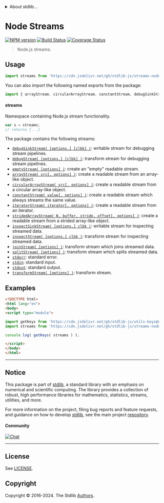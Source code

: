<!--

@license Apache-2.0

Copyright (c) 2018 The Stdlib Authors.

Licensed under the Apache License, Version 2.0 (the "License");
you may not use this file except in compliance with the License.
You may obtain a copy of the License at

   http://www.apache.org/licenses/LICENSE-2.0

Unless required by applicable law or agreed to in writing, software
distributed under the License is distributed on an "AS IS" BASIS,
WITHOUT WARRANTIES OR CONDITIONS OF ANY KIND, either express or implied.
See the License for the specific language governing permissions and
limitations under the License.

-->


<details>
  <summary>
    About stdlib...
  </summary>
  <p>We believe in a future in which the web is a preferred environment for numerical computation. To help realize this future, we've built stdlib. stdlib is a standard library, with an emphasis on numerical and scientific computation, written in JavaScript (and C) for execution in browsers and in Node.js.</p>
  <p>The library is fully decomposable, being architected in such a way that you can swap out and mix and match APIs and functionality to cater to your exact preferences and use cases.</p>
  <p>When you use stdlib, you can be absolutely certain that you are using the most thorough, rigorous, well-written, studied, documented, tested, measured, and high-quality code out there.</p>
  <p>To join us in bringing numerical computing to the web, get started by checking us out on <a href="https://github.com/stdlib-js/stdlib">GitHub</a>, and please consider <a href="https://opencollective.com/stdlib">financially supporting stdlib</a>. We greatly appreciate your continued support!</p>
</details>

# Node Streams

[![NPM version][npm-image]][npm-url] [![Build Status][test-image]][test-url] [![Coverage Status][coverage-image]][coverage-url] <!-- [![dependencies][dependencies-image]][dependencies-url] -->

> Node.js streams.



<section class="usage">

## Usage

```javascript
import streams from 'https://cdn.jsdelivr.net/gh/stdlib-js/streams-node@esm/index.mjs';
```

You can also import the following named exports from the package:

```javascript
import { arrayStream, circularArrayStream, constantStream, debugSinkStream, debugStream, emptyStream, inspectSinkStream, inspectStream, iteratorStream, joinStream, splitStream, stderr, stdin, stdout, stridedArrayStream, transformStream } from 'https://cdn.jsdelivr.net/gh/stdlib-js/streams-node@esm/index.mjs';
```

#### streams

Namespace containing Node.js stream functionality.

```javascript
var s = streams;
// returns {...}
```

The package contains the following streams:

<!-- <toc pattern="*"> -->

<div class="namespace-toc">

-   <span class="signature">[`debugSinkStream( [options,] [clbk] )`][@stdlib/streams/node/debug-sink]</span><span class="delimiter">: </span><span class="description">writable stream for debugging stream pipelines.</span>
-   <span class="signature">[`debugStream( [options,] [clbk] )`][@stdlib/streams/node/debug]</span><span class="delimiter">: </span><span class="description">transform stream for debugging stream pipelines.</span>
-   <span class="signature">[`emptyStream( [options] )`][@stdlib/streams/node/empty]</span><span class="delimiter">: </span><span class="description">create an "empty" readable stream.</span>
-   <span class="signature">[`arrayStream( src[, options] )`][@stdlib/streams/node/from-array]</span><span class="delimiter">: </span><span class="description">create a readable stream from an array-like object.</span>
-   <span class="signature">[`circularArrayStream( src[, options] )`][@stdlib/streams/node/from-circular-array]</span><span class="delimiter">: </span><span class="description">create a readable stream from a circular array-like object.</span>
-   <span class="signature">[`constantStream( value[, options] )`][@stdlib/streams/node/from-constant]</span><span class="delimiter">: </span><span class="description">create a readable stream which always streams the same value.</span>
-   <span class="signature">[`iteratorStream( iterator[, options] )`][@stdlib/streams/node/from-iterator]</span><span class="delimiter">: </span><span class="description">create a readable stream from an iterator.</span>
-   <span class="signature">[`stridedArrayStream( N, buffer, stride, offset[, options] )`][@stdlib/streams/node/from-strided-array]</span><span class="delimiter">: </span><span class="description">create a readable stream from a strided array-like object.</span>
-   <span class="signature">[`inspectSinkStream( [options,] clbk )`][@stdlib/streams/node/inspect-sink]</span><span class="delimiter">: </span><span class="description">writable stream for inspecting streamed data.</span>
-   <span class="signature">[`inspectStream( [options,] clbk )`][@stdlib/streams/node/inspect]</span><span class="delimiter">: </span><span class="description">transform stream for inspecting streamed data.</span>
-   <span class="signature">[`joinStream( [options] )`][@stdlib/streams/node/join]</span><span class="delimiter">: </span><span class="description">transform stream which joins streamed data.</span>
-   <span class="signature">[`splitStream( [options] )`][@stdlib/streams/node/split]</span><span class="delimiter">: </span><span class="description">transform stream which splits streamed data.</span>
-   <span class="signature">[`stderr`][@stdlib/streams/node/stderr]</span><span class="delimiter">: </span><span class="description">standard error.</span>
-   <span class="signature">[`stdin`][@stdlib/streams/node/stdin]</span><span class="delimiter">: </span><span class="description">standard input.</span>
-   <span class="signature">[`stdout`][@stdlib/streams/node/stdout]</span><span class="delimiter">: </span><span class="description">standard output.</span>
-   <span class="signature">[`transformStream( [options] )`][@stdlib/streams/node/transform]</span><span class="delimiter">: </span><span class="description">transform stream.</span>

</div>

<!-- </toc> -->

</section>

<!-- /.usage -->

<section class="examples">

## Examples

<!-- TODO: better examples -->

<!-- eslint no-undef: "error" -->

```html
<!DOCTYPE html>
<html lang="en">
<body>
<script type="module">

import getKeys from 'https://cdn.jsdelivr.net/gh/stdlib-js/utils-keys@esm/index.mjs';
import streams from 'https://cdn.jsdelivr.net/gh/stdlib-js/streams-node@esm/index.mjs';

console.log( getKeys( streams ) );

</script>
</body>
</html>
```

</section>

<!-- /.examples -->

<!-- Section for related `stdlib` packages. Do not manually edit this section, as it is automatically populated. -->

<section class="related">

</section>

<!-- /.related -->

<!-- Section for all links. Make sure to keep an empty line after the `section` element and another before the `/section` close. -->


<section class="main-repo" >

* * *

## Notice

This package is part of [stdlib][stdlib], a standard library with an emphasis on numerical and scientific computing. The library provides a collection of robust, high performance libraries for mathematics, statistics, streams, utilities, and more.

For more information on the project, filing bug reports and feature requests, and guidance on how to develop [stdlib][stdlib], see the main project [repository][stdlib].

#### Community

[![Chat][chat-image]][chat-url]

---

## License

See [LICENSE][stdlib-license].


## Copyright

Copyright &copy; 2016-2024. The Stdlib [Authors][stdlib-authors].

</section>

<!-- /.stdlib -->

<!-- Section for all links. Make sure to keep an empty line after the `section` element and another before the `/section` close. -->

<section class="links">

[npm-image]: http://img.shields.io/npm/v/@stdlib/streams-node.svg
[npm-url]: https://npmjs.org/package/@stdlib/streams-node

[test-image]: https://github.com/stdlib-js/streams-node/actions/workflows/test.yml/badge.svg?branch=main
[test-url]: https://github.com/stdlib-js/streams-node/actions/workflows/test.yml?query=branch:main

[coverage-image]: https://img.shields.io/codecov/c/github/stdlib-js/streams-node/main.svg
[coverage-url]: https://codecov.io/github/stdlib-js/streams-node?branch=main

<!--

[dependencies-image]: https://img.shields.io/david/stdlib-js/streams-node.svg
[dependencies-url]: https://david-dm.org/stdlib-js/streams-node/main

-->

[chat-image]: https://img.shields.io/gitter/room/stdlib-js/stdlib.svg
[chat-url]: https://app.gitter.im/#/room/#stdlib-js_stdlib:gitter.im

[stdlib]: https://github.com/stdlib-js/stdlib

[stdlib-authors]: https://github.com/stdlib-js/stdlib/graphs/contributors

[umd]: https://github.com/umdjs/umd
[es-module]: https://developer.mozilla.org/en-US/docs/Web/JavaScript/Guide/Modules

[deno-url]: https://github.com/stdlib-js/streams-node/tree/deno
[umd-url]: https://github.com/stdlib-js/streams-node/tree/umd
[esm-url]: https://github.com/stdlib-js/streams-node/tree/esm
[branches-url]: https://github.com/stdlib-js/streams-node/blob/main/branches.md

[stdlib-license]: https://raw.githubusercontent.com/stdlib-js/streams-node/main/LICENSE

<!-- <toc-links> -->

[@stdlib/streams/node/debug-sink]: https://github.com/stdlib-js/streams-node-debug-sink/tree/esm

[@stdlib/streams/node/debug]: https://github.com/stdlib-js/streams-node-debug/tree/esm

[@stdlib/streams/node/empty]: https://github.com/stdlib-js/streams-node-empty/tree/esm

[@stdlib/streams/node/from-array]: https://github.com/stdlib-js/streams-node-from-array/tree/esm

[@stdlib/streams/node/from-circular-array]: https://github.com/stdlib-js/streams-node-from-circular-array/tree/esm

[@stdlib/streams/node/from-constant]: https://github.com/stdlib-js/streams-node-from-constant/tree/esm

[@stdlib/streams/node/from-iterator]: https://github.com/stdlib-js/streams-node-from-iterator/tree/esm

[@stdlib/streams/node/from-strided-array]: https://github.com/stdlib-js/streams-node-from-strided-array/tree/esm

[@stdlib/streams/node/inspect-sink]: https://github.com/stdlib-js/streams-node-inspect-sink/tree/esm

[@stdlib/streams/node/inspect]: https://github.com/stdlib-js/streams-node-inspect/tree/esm

[@stdlib/streams/node/join]: https://github.com/stdlib-js/streams-node-join/tree/esm

[@stdlib/streams/node/split]: https://github.com/stdlib-js/streams-node-split/tree/esm

[@stdlib/streams/node/stderr]: https://github.com/stdlib-js/streams-node-stderr/tree/esm

[@stdlib/streams/node/stdin]: https://github.com/stdlib-js/streams-node-stdin/tree/esm

[@stdlib/streams/node/stdout]: https://github.com/stdlib-js/streams-node-stdout/tree/esm

[@stdlib/streams/node/transform]: https://github.com/stdlib-js/streams-node-transform/tree/esm

<!-- </toc-links> -->

</section>

<!-- /.links -->
